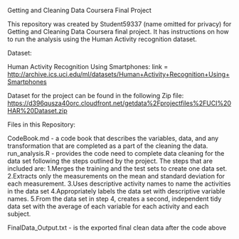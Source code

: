 Getting and Cleaning Data Coursera Final Project 

This repository was created by Student59337 (name omitted for privacy) for Getting and Cleaning Data Coursera final project. It has instructions on how to run the analysis using the Human Activity recognition dataset. 

Dataset: 

Human Activity Recognition Using Smartphones: link = http://archive.ics.uci.edu/ml/datasets/Human+Activity+Recognition+Using+Smartphones

Dataset for the project can be found in the following Zip file: https://d396qusza40orc.cloudfront.net/getdata%2Fprojectfiles%2FUCI%20HAR%20Dataset.zip

Files in this Repository: 

CodeBook.md - a code book that describes the variables, data, and any transformation that are completed as a part of the cleaning the data. 
run_analysis.R - provides the code need to complete data cleaning for the data set following the steps outlined by the project. The steps that are included are: 
    1.Merges the training and the test sets to create one data set.
    2.Extracts only the measurements on the mean and standard deviation for each measurement.
    3.Uses descriptive activity names to name the activities in the data set
    4.Appropriately labels the data set with descriptive variable names.
    5.From the data set in step 4, creates a second, independent tidy data set with the average of each variable for each activity and each subject.

FinalData_Output.txt - is the exported final clean data after the code above 
